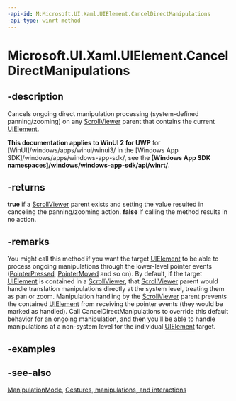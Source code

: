 ```yaml
---
-api-id: M:Microsoft.UI.Xaml.UIElement.CancelDirectManipulations
-api-type: winrt method
---
```


<!-- Method syntax
public bool CancelDirectManipulations()
-->

# Microsoft.UI.Xaml.UIElement.CancelDirectManipulations

## -description
Cancels ongoing direct manipulation processing (system-defined panning/zooming) on any [ScrollViewer](../microsoft.ui.xaml.controls/scrollviewer.md) parent that contains the current [UIElement](uielement.md).

**This documentation applies to WinUI 2 for UWP** for [WinUI]/windows/apps/winui/winui3/ in the [Windows App SDK]/windows/apps/windows-app-sdk/, see the **[Windows App SDK namespaces]/windows/windows-app-sdk/api/winrt/**.

## -returns
**true** if a [ScrollViewer](../microsoft.ui.xaml.controls/scrollviewer.md) parent exists and setting the value resulted in canceling the panning/zooming action. **false** if calling the method results in no action.

## -remarks
You might call this method if you want the target [UIElement](uielement.md) to be able to process ongoing manipulations through the lower-level pointer events ([PointerPressed](uielement_pointerpressed.md), [PointerMoved](uielement_pointermoved.md) and so on). By default, if the target [UIElement](uielement.md) is contained in a [ScrollViewer](../microsoft.ui.xaml.controls/scrollviewer.md), that [ScrollViewer](../microsoft.ui.xaml.controls/scrollviewer.md) parent would handle translation manipulations directly at the system level, treating them as pan or zoom. Manipulation handling by the [ScrollViewer](../microsoft.ui.xaml.controls/scrollviewer.md) parent prevents the contained [UIElement](uielement.md) from receiving the pointer events (they would be marked as handled). Call CancelDirectManipulations to override this default behavior for an ongoing manipulation, and then you'll be able to handle manipulations at a non-system level for the individual [UIElement](uielement.md) target.

## -examples

## -see-also
[ManipulationMode](uielement_manipulationmode.md), [Gestures, manipulations, and interactions](/previous-versions/windows/apps/hh761498(v=win.10))
